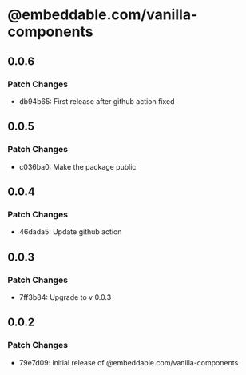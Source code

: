 # @embeddable.com/vanilla-components

## 0.0.6

### Patch Changes

- db94b65: First release after github action fixed

## 0.0.5

### Patch Changes

- c036ba0: Make the package public

## 0.0.4

### Patch Changes

- 46dada5: Update github action

## 0.0.3

### Patch Changes

- 7ff3b84: Upgrade to v 0.0.3

## 0.0.2

### Patch Changes

- 79e7d09: initial release of @embeddable.com/vanilla-components
